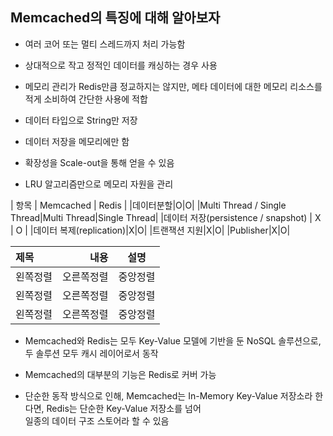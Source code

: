 ## Memcached의 특징에 대해 알아보자

- 여러 코어 또는 멀티 스레드까지 처리 가능함


- 상대적으로 작고 정적인 데이터를 캐싱하는 경우 사용

- 메모리 관리가 Redis만큼 정교하지는 않지만, 메타 데이터에 대한 메모리 리소스를 적게 소비하여 간단한 사용에 적합

- 데이터 타입으로 String만 저장

- 데이터 저장을 메모리에만 함

- 확장성을 Scale-out을 통해 얻을 수 있음

- LRU 알고리즘만으로 메모리 자원을 관리


| 항목 | Memcached | Redis |
|데이터분할|O|O|
|Multi Thread / Single Thread|Multi Thread|Single Thread|
|데이터 저장(persistence / snapshot) | X | O |
|데이터 복제(replication)|X|O|
|트랜잭션 지원|X|O|
|Publisher|X|O|

|제목|내용|설명|
|:---|---:|:---:|
|왼쪽정렬|오른쪽정렬|중앙정렬|
|왼쪽정렬|오른쪽정렬|중앙정렬|
|왼쪽정렬|오른쪽정렬|중앙정렬|

- Memcached와 Redis는 모두 Key-Value 모델에 기반을 둔 NoSQL 솔루션으로, 두 솔루션 모두 캐시 레이어로서 동작

- Memcached의 대부분의 기능은 Redis로 커버 가능

- 단순한 동작 방식으로 인해, Memcached는 In-Memory Key-Value 저장소라 한다면, Redis는 단순한 Key-Value 저장소를 넘어<br />
  일종의 데이터 구조 스토어라 할 수 있음
